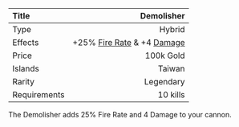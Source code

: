 |Title      | Demolisher      
|:-|-:
|Type       | Hybrid          
|Effects    |  +25% [Fire Rate](/upgrades/firerate.md) & +4 [Damage](/upgrades/damage.md)
|Price      | 100k Gold
|Islands    | Taiwan
|Rarity     | Legendary      
|Requirements| 10 kills        

The Demolisher adds 25% Fire Rate and 4 Damage to your cannon. 


